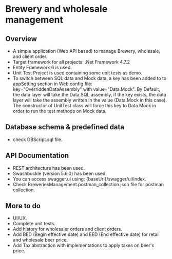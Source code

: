 # Brewery and wholesale management

## Overview
- A simple application (Web API based) to manage Brewery, wholesale, and client order.
- Target framework for all projects: .Net Framework 4.7.2
- Entity Framework 6 is used.
- Unit Test Project is used containing some unit tests as demo.
- To switch between SQL data and Mock data, a key has been added to to appSetting section in Web.config file:  
key="OverriddenDataAssembly" with value="Data.Mock".
By Default, the data layer will take the Data.SQL assembly, if the key exists, the data layer will take the assembly written in the value (Data.Mock in this case).
The constructor of UnitTest class will force this key to Data.Mock in order to run the test methods on Mock data.

## Database schema & predefined data
- check DBScript.sql file.

## API Documentation
- REST architecture has been used.
-  Swashbuckle (version 5.6.0) has been used.
- You can access swagger.ui using: {baseUrl}/swagger/ui/index.
- Check BreweriesManagement.postman_collection.json file for postman collection.

## More to do
- UI/UX.
- Complete unit tests.
- Add history for wholesaler orders and client orders.
- Add BED (Begin effective date) and EED (End effective date) for retail and wholesale beer price.
- Add Tax abstraction with implementations to apply taxes on beer's price.